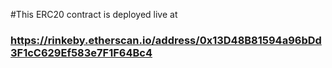 #This ERC20 contract is deployed live at

### https://rinkeby.etherscan.io/address/0x13D48B81594a96bDd3F1cC629Ef583e7F1F64Bc4
